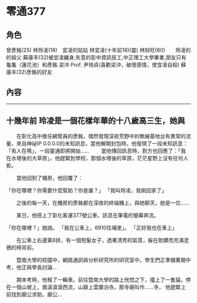 # 零通377
## 角色
曾彥銘(25)
林玲凌(18)　宜凌的姑姑
林宜凌(十年前18)(靈)
林財旺(80)　　玲凌的的祖父
蘇康丰(32)被宜凌纏身,失意的彰中資訊技工,中正理工大學畢業,朋友只有龜龜（蓮花池）和彥銘
梁沖 Prof.
尹培貞(喜歡梁沖，破壞感情，使宜凌自殺)
蘇康丰(32)彥銘的好友
## 內容
-------------
十幾年前
玲凌是一個花樣年華的十八歲高三生，她與
-------------
　　在彰化高中擔任網管員的彥銘，偶然發現深夜荒野中的無線基地台有異常的流量，來自神祕IP 0.0.0.0的未知訊息，當他解開封包時，他發現了一段未知訊息：「有人在嗎」，一段靈通即將開始……
　　當他傳回訊息時，對方也回應了：「我在水塔後的大草原」，他趕緊到學校，那個水塔後的草原，茫茫星野上沒有任何人影。

　　當他回到了機房，他回覆了：

「你在哪裡？你需要什麼幫助？你是誰？」
「我叫玲凌，我剛回家了」

　　之後的每一天，在機房的彥銘都在深夜的終端機上，與她聊天，她是一位……

　　某日，他搭上了彰化客運377號公車，訊息在筆電的螢幕奔流。

「你在哪裡？」她說。
「我在公車上，6910往埔里」。
「正好我也在車上」

　　在公車上右邊第8排，有一個短髮女子，透著清秀的氣質，躲在骯髒而充滿塗鴉的椅背前。

　　暨南大學的校園中，網路通訊與分析研究所的研究室中，學生們正準備著期中考，他正與學長討論…

　　期末考時，他租了一輛車。前往暨南大學的路上恍惚之下，撞上了一隻貓，停在一個山坡上，眉溪滾滾西流，山巔上雲霧泊寺。那寺廟叫作…...寺，
他趕緊上前找到廟公求助。廟公…
